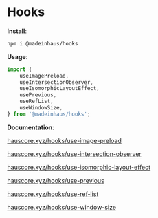 # Hooks

**Install**:

```bash
npm i @madeinhaus/hooks
```

**Usage**:

```javascript
import { 
    useImagePreload,
    useIntersectionObserver,
    useIsomorphicLayoutEffect,
    usePrevious,
    useRefList,
    useWindowSize,
} from '@madeinhaus/hooks';
```

**Documentation**:

[hauscore.xyz/hooks/use-image-preload](https://hauscore.xyz/hooks/use-image-preload)

[hauscore.xyz/hooks/use-intersection-observer](https://hauscore.xyz/hooks/use-intersection-observer)

[hauscore.xyz/hooks/use-isomorphic-layout-effect](https://hauscore.xyz/hooks/use-isomorphic-layout-effect)

[hauscore.xyz/hooks/use-previous](https://hauscore.xyz/hooks/use-previous)

[hauscore.xyz/hooks/use-ref-list](https://hauscore.xyz/hooks/use-ref-list)

[hauscore.xyz/hooks/use-window-size](https://hauscore.xyz/hooks/use-window-size)
